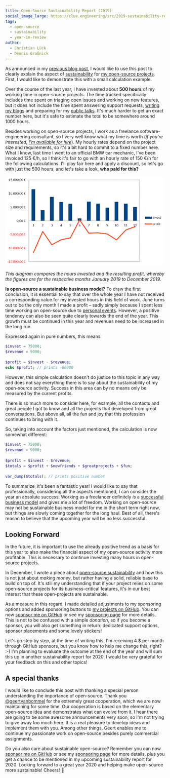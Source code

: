 ```yaml
---
title: Open-Source Sustainability Report (2019)
social_image_large: https://clue.engineering/src/2019-sustainability-report.png
tags:
  - open-source
  - sustainability
  - year-in-review
author:
  - Christian Lück
  - Dennis Graßnick
---
```


As announced in my [previous blog post](2019-in-review), I would like to use this post to clearly explain the aspect of [sustainability](https://24daysindecember.net/2019/12/15/open-source-sustainability/) for [my open-source projects](../#projects).
First, I would like to demonstrate this with a small calculation example.

Over the course of the last year, I have invested about **500 hours** of my working time in open-source projects.
The time tracked specifically includes time spent on triaging open issues and working on new features, but it does not include the time spent answering support requests, [writing my blogs](../blog) and preparing for my [public talks](../talks).
It's much harder to get an exact number here, but it's safe to estimate the total to be somewhere around 1000 hours.

Besides working on open-source projects, I work as a freelance software-engineering consultant, so I very well know what my time is worth (*if you're interested, [I'm available for hire](../support#consulting)*).
My hourly rates depend on the project size and requirements, so it's a bit hard to commit to a fixed number here.
What I know, last time I went to an official BMW car mechanic, I've been invoiced 125&nbsp;€/h, so I think it's fair to go with an hourly rate of 150 €/h for the following calculations.
I'll play fair here and apply a discount, so let's go with just the 500 hours, and let's take a look, **who paid for this?**

![2019 sustainability report chart](../src/2019-sustainability-report.png)

*This diagram compares the hours invested and the resulting profit, whereby the figures are for the respective months January 2019 to December 2019.* 

**Is open-source a sustainable business model?**
To draw the first conclusion, it is essential to say that over the whole year I have not received a corresponding value for my invested hours in this field of work.
June turns out to be the only month I made a profit – sadly simply because I spent less time working on open-source due to [personal events](2019-in-review).
However, a positive tendency can also be seen quite clearly towards the end of the year.
This growth must be continued in this year and revenues need to be increased in the long run.

Expressed again in pure numbers, this means:

```php
$invest = 75000;
$revenue = 9000;

$profit = $invest - $revenue;
echo $profit; // prints -66000
```

However, this simple calculation doesn't do justice to this topic in any way and does not say everything there is to say about the sustainability of my open-source activity.
Success in this area can by no means only be measured by the current profits.

There is so much more to consider here, for example, all the contacts and great people I got to know and all the projects that developed from great conversations.
But above all, all the fun and joy that this profession continues to bring with it.

So, taking into account the factors just mentioned, the calculation is now somewhat different:

```php
$invest = 75000;
$revenue = 9000;

$profit = $invest - $revenue;
$totals = $profit + $newfriends + $greatprojects + $fun;

var_dump($totals); // prints positive number
```

To summarize, it's been a fantastic year!
I would like to say that professionally, considering all the aspects mentioned, I can consider the year an absolute success.
Working as a freelancer definitely *is* a [successful business model](2019-in-review) and gives me a lot of freedom.
Working on open-source may not be sustainable business model for me in the short term right now, but things are slowly coming together for the long haul.
Best of all, there's reason to believe that the upcoming year will be no less successful.

## Looking Forward

In the future, it is important to use the already positive trend as a basis for this year to also make the financial aspect of my open-source activity more profitable.
This is necessary to continue investing many hours in open-source projects.

In December, I wrote a piece about [open-source sustainability](https://24daysindecember.net/2019/12/15/open-source-sustainability/) and how this is not just about *making money*, but rather having a solid, reliable base to build on top of.
It's still my understanding that if your project relies on some open-source projects for its business-critical features, it's in our best interest that these open-projects are sustainable.

As a measure in this regard, I made detailed adjustments to my sponsoring options and added sponsoring buttons to [my projects on GitHub](https://github.com/clue).
You can now [sponsor me on GitHub](https://github.com/sponsors/clue) or see my [sponsoring page](../support#sponsor) for more details.
This is not to be confused with a simple *donation*, so if you become a sponsor, you will also get something in return: dedicated support options, sponsor placements and some lovely stickers!

Let's go step by step, at the time of writing this, I'm receiving 4 $ per month through GitHub sponsors, but you know how to help me change this, right? :-)
I'm planning to evaluate the outcome at the end of the year and will sum this up in another sustainability report for 2020.
I would be very grateful for your feedback on this and other topics!

## A special thanks

I would like to conclude this post with thanking a special person understanding the importance of open-source.
Thank you [@geertvanbommel](https://github.com/geertvanbommel) for the extremely great cooperation, which we are now maintaining for some time.
Our cooperation is based on the elementary open-source idea and demonstrates what can evolve from it.
I hear there are going to be some awesome announcements very soon, so I'm not trying to give away too much here.
It is a real pleasure to develop ideas and implement them with you.
Among other things, Geert enables me to continue my passionate work on open-source besides purely commercial assignments.

Do you also care about sustainable open-source?
Remember you can now [sponsor me on GitHub](https://github.com/sponsors/clue) or see my [sponsoring page](../support#sponsor) for more details,
plus you get a chance to be mentioned in my upcoming sustainability report for 2020.
Looking forward to a great year 2020 and helping make open-source more sustainable! Cheers! 🎉

